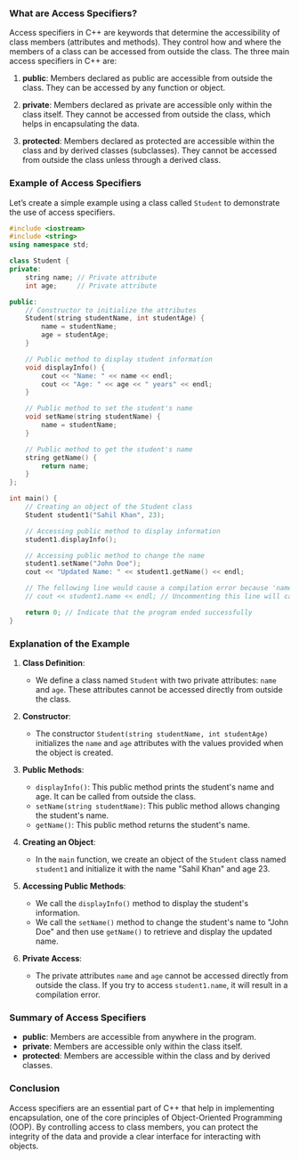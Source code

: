 
### What are Access Specifiers?

Access specifiers in C++ are keywords that determine the accessibility of class members (attributes and methods). They control how and where the members of a class can be accessed from outside the class. The three main access specifiers in C++ are:

1. **public**: Members declared as public are accessible from outside the class. They can be accessed by any function or object.

2. **private**: Members declared as private are accessible only within the class itself. They cannot be accessed from outside the class, which helps in encapsulating the data.

3. **protected**: Members declared as protected are accessible within the class and by derived classes (subclasses). They cannot be accessed from outside the class unless through a derived class.

### Example of Access Specifiers

Let’s create a simple example using a class called `Student` to demonstrate the use of access specifiers.

```cpp
#include <iostream>
#include <string>
using namespace std;

class Student {
private:
    string name; // Private attribute
    int age;     // Private attribute

public:
    // Constructor to initialize the attributes
    Student(string studentName, int studentAge) {
        name = studentName;
        age = studentAge;
    }

    // Public method to display student information
    void displayInfo() {
        cout << "Name: " << name << endl;
        cout << "Age: " << age << " years" << endl;
    }

    // Public method to set the student's name
    void setName(string studentName) {
        name = studentName;
    }

    // Public method to get the student's name
    string getName() {
        return name;
    }
};

int main() {
    // Creating an object of the Student class
    Student student1("Sahil Khan", 23);

    // Accessing public method to display information
    student1.displayInfo();

    // Accessing public method to change the name
    student1.setName("John Doe");
    cout << "Updated Name: " << student1.getName() << endl;

    // The following line would cause a compilation error because 'name' is private
    // cout << student1.name << endl; // Uncommenting this line will cause an error

    return 0; // Indicate that the program ended successfully
}
```

### Explanation of the Example

1. **Class Definition**:
   - We define a class named `Student` with two private attributes: `name` and `age`. These attributes cannot be accessed directly from outside the class.

2. **Constructor**:
   - The constructor `Student(string studentName, int studentAge)` initializes the `name` and `age` attributes with the values provided when the object is created.

3. **Public Methods**:
   - `displayInfo()`: This public method prints the student's name and age. It can be called from outside the class.
   - `setName(string studentName)`: This public method allows changing the student's name.
   - `getName()`: This public method returns the student's name.

4. **Creating an Object**:
   - In the `main` function, we create an object of the `Student` class named `student1` and initialize it with the name "Sahil Khan" and age 23.

5. **Accessing Public Methods**:
   - We call the `displayInfo()` method to display the student's information.
   - We call the `setName()` method to change the student's name to "John Doe" and then use `getName()` to retrieve and display the updated name.

6. **Private Access**:
   - The private attributes `name` and `age` cannot be accessed directly from outside the class. If you try to access `student1.name`, it will result in a compilation error.

### Summary of Access Specifiers

- **public**: Members are accessible from anywhere in the program.
- **private**: Members are accessible only within the class itself.
- **protected**: Members are accessible within the class and by derived classes.

### Conclusion

Access specifiers are an essential part of C++ that help in implementing encapsulation, one of the core principles of Object-Oriented Programming (OOP). By controlling access to class members, you can protect the integrity of the data and provide a clear interface for interacting with objects.
